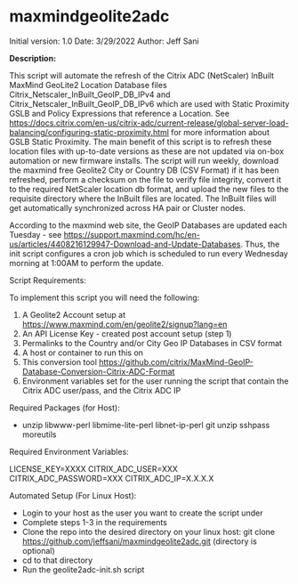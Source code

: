 # maxmindgeolite2adc

Initial version: 1.0
Date: 3/29/2022
Author: Jeff Sani

<strong>Description:</strong>

This script will automate the refresh of the Citrix ADC (NetScaler) InBuilt MaxMind GeoLite2 Location Database files Citrix_Netscaler_InBuilt_GeoIP_DB_IPv4 and Citrix_Netscaler_InBuilt_GeoIP_DB_IPv6 which are used with Static Proximity GSLB and Policy Expressions that reference a Location.  See https://docs.citrix.com/en-us/citrix-adc/current-release/global-server-load-balancing/configuring-static-proximity.html for more information about GSLB Static Proximity.  The main benefit of this script is to refresh these location files with up-to-date versions as these are not updated via on-box automation or new firmware installs.  The script will run weekly, download the maxmind free Geolite2 City or Country DB (CSV Format) if it has been refreshed, perform a checksum on the file to verify file integrity, convert it to the required NetScaler location db format, and upload the new files to the requisite directory where the InBuilt files are located. The InBuilt files will get automatically synchronized across HA pair or Cluster nodes.

According to the maxmind web site, the GeoIP Databases are updated each Tuesday - see https://support.maxmind.com/hc/en-us/articles/4408216129947-Download-and-Update-Databases.  Thus, the init script configures a cron job which is scheduled to run every Wednesday morning at 1:00AM to perform the update.  

Script Requirements:

To implement this script you will need the following:

1. A Geolite2 Account setup at https://www.maxmind.com/en/geolite2/signup?lang=en
2. An API License Key - created post account setup (step 1)
3. Permalinks to the Country and/or City Geo IP Databases in CSV format 
4. A host or container to run this on
5. This conversion tool https://github.com/citrix/MaxMind-GeoIP-Database-Conversion-Citrix-ADC-Format
6. Environment variables set for the user running the script that contain the Citrix ADC user/pass, and the Citrix ADC IP

Required Packages (for Host):

- unzip libwww-perl libmime-lite-perl libnet-ip-perl git unzip sshpass moreutils

Required Environment Variables:

LICENSE_KEY=XXXX
CITRIX_ADC_USER=XXX
CITRIX_ADC_PASSWORD=XXX
CITRIX_ADC_IP=X.X.X.X

Automated Setup (For Linux Host):

- Login to your host as the user you want to create the script under
- Complete steps 1-3 in the requirements
- Clone the repo into the desired directory on your linux host:
    git clone https://github.com/jeffsani/maxmindgeolite2adc.git <directory> (directory is optional)
- cd to that directory
- Run the geolite2adc-init.sh script
